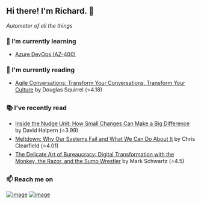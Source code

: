 ## Hi there!  I'm Richard. 👋
*Automator of all the things*

### 🌱 I’m currently learning
- [Azure DevOps (AZ-400)](https://github.com/richard-sistern/azure)

### 📖 I'm currently reading
<!-- GOODREADS-CURRENT:START -->
- [Agile Conversations: Transform Your Conversations, Transform Your Culture](https://www.goodreads.com/review/show/5614149332?utm_medium=api&utm_source=rss) by Douglas Squirrel (⭐️4.18)
<!-- GOODREADS-CURRENT:END -->

### 📚 I've recently read
<!-- GOODREADS-PREVIOUS:START -->
- [Inside the Nudge Unit: How Small Changes Can Make a Big Difference](https://www.goodreads.com/review/show/2990975452?utm_medium=api&utm_source=rss) by David Halpern (⭐️3.99)
- [Meltdown: Why Our Systems Fail and What We Can Do About It](https://www.goodreads.com/review/show/4281524065?utm_medium=api&utm_source=rss) by Chris Clearfield (⭐️4.01)
- [The Delicate Art of Bureaucracy: Digital Transformation with the Monkey, the Razor, and the Sumo Wrestler](https://www.goodreads.com/review/show/4044658869?utm_medium=api&utm_source=rss) by Mark  Schwartz (⭐️4.5)
<!-- GOODREADS-PREVIOUS:END -->

### 📫 Reach me on
[![image](https://img.shields.io/badge/LinkedIn-0077B5?style=for-the-badge&logo=linkedin&logoColor=white "LinkedIn")](https://www.linkedin.com/in/richard-sistern-850057b4/)
[![image](https://img.shields.io/badge/Twitter-1DA1F2?style=for-the-badge&logo=twitter&logoColor=white "Twitter")](https://twitter.com/baka_yoke)
